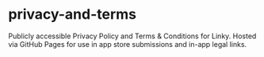 # privacy-and-terms
Publicly accessible Privacy Policy and Terms &amp; Conditions for Linky. Hosted via GitHub Pages for use in app store submissions and in-app legal links.
